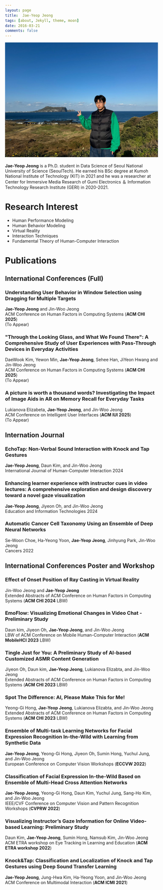 ```yaml
---
layout: page
title:  Jae-Yeop Jeong
tags: [about, Jekyll, theme, moon]
date: 2016-03-21
comments: false
---
```


<div style="text-align: center;">
    <img src="/assets/img/제주도.jpg" alt="Profile Picture">
</div>
<br>
<b>Jae-Yeop Jeong</b> is a Ph.D. student in Data Science of Seoul National University of Science (SeoulTech). He earned his BSc degree at Kumoh National Institute of Technology (KIT) in 2021 and he was a researcher at Center for Immersive Media Research of Gumi Electronics ＆ Information Technology Research Institute (GERI) in 2020-2021.

# Research Interest
* Human Performance Modeling
* Human Behavior Modeling
* Virtual Reality
* Interaction Techniques
* Fundamental Theory of Human-Computer Interaction

# Publications
## International Conferences (Full)
### Understanding User Behavior in Window Selection using Dragging for Multiple Targets <br>
<b>Jae-Yeop Jeong</b> and Jin-Woo Jeong <br>
ACM Conference on Human Factors in Computing Systems (<b>ACM CHI 2025</b>) <br>
(To Appear) <br>

### "Through the Looking Glass, and What We Found There": A Comprehensive Study of User Experiences with Pass-Through Devices in Everyday Activities <br>
DaeWook Kim, Yewon Min, <b>Jae-Yeop Jeong</b>, Sehee Han, JiYeon Hwang and Jin-Woo Jeong <br>
ACM Conference on Human Factors in Computing Systems (<b>ACM CHI 2025</b>) <br> 
(To Appear) <br>

### A picture is worth a thousand words? Investigating the Impact of Image Aids in AR on Memory Recall for Everyday Tasks <br>
Lukianova Elizabeta, <b>Jae-Yeop Jeong</b>, and Jin-Woo Jeong <br>
ACM Conference on Intelligent User Interfaces (<b>ACM IUI 2025</b>) <br> 
(To Appear) <br>

## Internation Journal
### EchoTap: Non-Verbal Sound Interaction with Knock and Tap Gestures <br>
<b>Jae-Yeop Jeong</b>, Daun Kim, and Jin-Woo Jeong <br>
International Journal of Human-Computer Interaction 2024 <br>

### Enhancing learner experience with instructor cues in video lectures: A comprehensive exploration and design discovery toward a novel gaze visualization <br>
<b>Jae-Yeop Jeong</b>, Jiyeon Oh, and Jin-Woo Jeong <br>
Education and Information Technologies 2024 <br>

### Automatic Cancer Cell Taxonomy Using an Ensemble of Deep Neural Networks <br>
Se-Woon Choe, Ha-Yeong Yoon, <b>Jae-Yeop Jeong</b>, Jinhyung Park, Jin-Woo Jeong <br>
Cancers 2022 <br>

## International Conferences Poster and Workshop
### Effect of Onset Position of Ray Casting in Virtual Reality <br>
Jin-Woo Jeong and <b>Jae-Yeop Jeong</b> <br>
Extended Abstracts of ACM Conference on Human Factors in Computing Systems (<b>ACM CHI 2024</b> LBW) <br>

### EmoFlow: Visualizing Emotional Changes in Video Chat - Preliminary Study <br>
Daun kim, Jiyeon Oh, <b>Jae-Yeop Jeong</b>, and Jin-Woo Jeong <br>
LBW of ACM Conference on Mobile Human-Computer Interaction (<b>ACM MobileHCI 2023</b> LBW) <br>

### Tingle Just for You: A Preliminary Study of AI-based Customized ASMR Content Generation <br>
Jiyeon Oh, Daun kim, <b>Jae-Yeop Jeong</b>, Lukianova Elizabta, and Jin-Woo Jeong <br>
Extended Abstracts of ACM Conference on Human Factors in Computing Systems (<b>ACM CHI 2023</b> LBW) <br>

### Spot The Difference: AI, Please Make This for Me! <br>
Yeong-Gi Hong, <b>Jae-Yeop Jeong</b>, Lukianova Elizabta, and Jin-Woo Jeong <br>
Extended Abstracts of ACM Conference on Human Factors in Computing Systems (<b>ACM CHI 2023</b> LBW) <br>

### Ensemble of Multi-task Learning Networks for Facial Expression Recognition In-the-Wild with Learning from Synthetic Data <br>
<b>Jae-Yeop Jeong</b>, Yeong-Gi Hong, Jiyeon Oh, Sumin Hong, Yuchul Jung, and Jin-Woo Jeong <br>
European Conference on Computer Vision Workshops (<b>ECCVW 2022</b>) <br>

### Classification of Facial Expression In-the-Wild Based on Ensemble of Multi-Head Cross Attention Networks <br>
<b>Jae-Yeop Jeong</b>, Yeong-Gi Hong, Daun Kim, Yuchul Jung, Sang-Ho Kim, and Jin-Woo Jeong <br>
IEEE/CVF Conference on Computer Vision and Pattern Recognition Workshops (<b>CVPRW 2022</b>) <br>

### Visualizing Instructor’s Gaze Information for Online Video-based Learning: Preliminary Study <br>
Daun Kim, <b>Jae-Yeop Jeong</b>, Sumin Hong, Namsub Kim, Jin-Woo Jeong <br>
ACM ETRA workshop on Eye Tracking in Learning and Education (<b>ACM ETRA workshop 2022</b>) <br>

### Knock&Tap: Classification and Localization of Knock and Tap Gestures using Deep Sound Transfer Learning <br>
<b>Jae-Yeop Jeong</b>, Jung-Hwa Kim, Ha-Yeong Yoon, and Jin-Woo Jeong <br>
ACM Conference on Multimodal Interaction (<b>ACM ICMI 2021</b>) <br>


